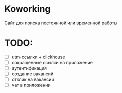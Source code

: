 # Koworking
Сайт для поиска постоянной или временной работы

# TODO:
- [ ] utm-ссылки + clickhouse
- [ ] сокращённые ссылки на приложение
- [ ] аутентификация
- [ ] создание вакансий
- [ ] отклик на вакансии
- [ ] чат в приложении
